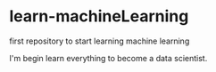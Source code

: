 # learn-machineLearning
first repository to start learning machine learning

I'm begin learn everything to become a data scientist.
